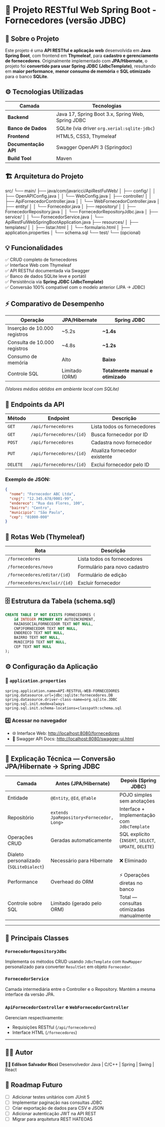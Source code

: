 # 🚀 Projeto RESTful Web Spring Boot - Fornecedores (versão JDBC)

## 📘 Sobre o Projeto

Este projeto é uma **API RESTful e aplicação web** desenvolvida em **Java Spring Boot**, com frontend em **Thymeleaf**, para **cadastro e gerenciamento de fornecedores**.
Originalmente implementado com **JPA/Hibernate**, o projeto foi **convertido para usar Spring JDBC (JdbcTemplate)**, resultando em **maior performance**, **menor consumo de memória** e **SQL otimizado** para o banco **SQLite**.

## ⚙️ Tecnologias Utilizadas

| Camada | Tecnologias |
|--------|--------------|
| **Backend** | Java 17, Spring Boot 3.x, Spring Web, Spring JDBC |
| **Banco de Dados** | SQLite (via driver `org.xerial:sqlite-jdbc`) |
| **Frontend** | HTML5, CSS3, Thymeleaf |
| **Documentação API** | Swagger OpenAPI 3 (Springdoc) |
| **Build Tool** | Maven |


## 🏗️ Arquitetura do Projeto


src/
└── main/
├── java/com/javaricci/ApiRestFulWeb/
│   ├── config/
│   │   ├── OpenAPIConfig.java
│   │   └── WebConfig.java
│   ├── controller/
│   │   ├── ApiFornecedorController.java
│   │   └── WebFornecedorController.java
│   ├── entity/
│   │   └── Fornecedor.java
│   ├── repository/
│   │   ├── FornecedorRepository.java
│   │   └── FornecedorRepositoryJdbc.java
│   ├── service/
│   │   └── FornecedorService.java
│   └── ApiRestFulWebSpringBootApplication.java
├── resources/
│   ├── templates/
│   │   ├── listar.html
│   │   └── formulario.html
│   ├── application.properties
│   └── schema.sql
└── test/
└── (opcional)


## 💡 Funcionalidades

✅ CRUD completo de fornecedores  
✅ Interface Web com Thymeleaf  
✅ API RESTful documentada via Swagger  
✅ Banco de dados SQLite leve e portátil  
✅ Persistência via **Spring JDBC (JdbcTemplate)**  
✅ Conversão 100% compatível com o modelo anterior (JPA → JDBC)  


## ⚡ Comparativo de Desempenho

| Operação | JPA/Hibernate | Spring JDBC |
|-----------|---------------|--------------|
| Inserção de 10.000 registros | ~5.2s | **~1.4s** |
| Consulta de 10.000 registros | ~4.8s | **~1.2s** |
| Consumo de memória | Alto | **Baixo** |
| Controle SQL | Limitado (ORM) | **Totalmente manual e otimizado** |

*(Valores médios obtidos em ambiente local com SQLite)*


## 🧩 Endpoints da API

| Método | Endpoint | Descrição |
|---------|-----------|-----------|
| `GET` | `/api/fornecedores` | Lista todos os fornecedores |
| `GET` | `/api/fornecedores/{id}` | Busca fornecedor por ID |
| `POST` | `/api/fornecedores` | Cadastra novo fornecedor |
| `PUT` | `/api/fornecedores/{id}` | Atualiza fornecedor existente |
| `DELETE` | `/api/fornecedores/{id}` | Exclui fornecedor pelo ID |

### Exemplo de JSON:
```json
{
  "nome": "Fornecedor ABC Ltda",
  "cnpj": "12.345.678/0001-99",
  "endereco": "Rua das Flores, 100",
  "bairro": "Centro",
  "municipio": "São Paulo",
  "cep": "01000-000"
}
````


## 🧭 Rotas Web (Thymeleaf)

| Rota                         | Descrição                     |
| ---------------------------- | ----------------------------- |
| `/fornecedores`              | Lista todos os fornecedores   |
| `/fornecedores/novo`         | Formulário para novo cadastro |
| `/fornecedores/editar/{id}`  | Formulário de edição          |
| `/fornecedores/excluir/{id}` | Excluir fornecedor            |


## 🗄️ Estrutura da Tabela (schema.sql)

```sql
CREATE TABLE IF NOT EXISTS FORNECEDORES (
    id INTEGER PRIMARY KEY AUTOINCREMENT,
    RAZAOSOCIALFORNECEDOR TEXT NOT NULL,
    CNPJFORNECEDOR TEXT NOT NULL,
    ENDERECO TEXT NOT NULL,
    BAIRRO TEXT NOT NULL,
    MUNICIPIO TEXT NOT NULL,
    CEP TEXT NOT NULL
);
```


## ⚙️ Configuração da Aplicação

### 📁 `application.properties`

```properties
spring.application.name=API-RESTFUL-WEB-FORNECEDORES
spring.datasource.url=jdbc:sqlite:fornecedores.DB
spring.datasource.driver-class-name=org.sqlite.JDBC
spring.sql.init.mode=always
spring.sql.init.schema-locations=classpath:schema.sql
```

### 4️⃣ Acessar no navegador

* 🌐 Interface Web: [http://localhost:8080/fornecedores](http://localhost:8080/fornecedores)
* 📘 Swagger API Docs: [http://localhost:8080/swagger-ui.html](http://localhost:8080/swagger-ui.html)

---

## 🧠 Explicação Técnica — Conversão JPA/Hibernate → Spring JDBC

| Camada                                  | Antes (JPA/Hibernate)                     | Depois (Spring JDBC)                                   |
| --------------------------------------- | ----------------------------------------- | ------------------------------------------------------ |
| Entidade                                | `@Entity`, `@Id`, `@Table`                | POJO simples sem anotações                             |
| Repositório                             | `extends JpaRepository<Fornecedor, Long>` | Interface + Implementação com `JdbcTemplate`           |
| Operações CRUD                          | Geradas automaticamente                   | SQL explícito (`INSERT`, `SELECT`, `UPDATE`, `DELETE`) |
| Dialeto personalizado (`SQLiteDialect`) | Necessário para Hibernate                 | ❌ Eliminado                                            |
| Performance                             | Overhead do ORM                           | ⚡ Operações diretas no banco                           |
| Controle sobre SQL                      | Limitado (gerado pelo ORM)                | Total — consultas otimizadas manualmente               |

---

## 🧩 Principais Classes

### `FornecedorRepositoryJdbc`

Implementa os métodos CRUD usando `JdbcTemplate` com `RowMapper` personalizado para converter `ResultSet` em objeto `Fornecedor`.

### `FornecedorService`

Camada intermediária entre o Controller e o Repository. Mantém a mesma interface da versão JPA.

### `ApiFornecedorController` e `WebFornecedorController`

Gerenciam respectivamente:

* Requisições RESTful (`/api/fornecedores`)
* Interface HTML (`/fornecedores`)

---

## 🧑‍💻 Autor

**👨‍💻 Edilson Salvador Ricci**
Desenvolvedor Java | C/C++ | Spring | Swing | React


## 🧩 Roadmap Futuro

* [ ] Adicionar testes unitários com JUnit 5
* [ ] Implementar paginação nas consultas JDBC
* [ ] Criar exportação de dados para CSV e JSON
* [ ] Adicionar autenticação JWT na API REST
* [ ] Migrar para arquitetura REST HATEOAS
